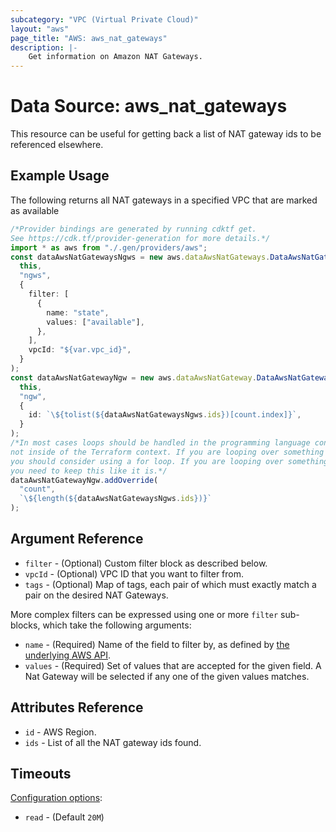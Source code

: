 ```yaml
---
subcategory: "VPC (Virtual Private Cloud)"
layout: "aws"
page_title: "AWS: aws_nat_gateways"
description: |-
    Get information on Amazon NAT Gateways.
---
```


# Data Source: aws\_nat\_gateways

This resource can be useful for getting back a list of NAT gateway ids to be referenced elsewhere.

## Example Usage

The following returns all NAT gateways in a specified VPC that are marked as available

```typescript
/*Provider bindings are generated by running cdktf get.
See https://cdk.tf/provider-generation for more details.*/
import * as aws from "./.gen/providers/aws";
const dataAwsNatGatewaysNgws = new aws.dataAwsNatGateways.DataAwsNatGateways(
  this,
  "ngws",
  {
    filter: [
      {
        name: "state",
        values: ["available"],
      },
    ],
    vpcId: "${var.vpc_id}",
  }
);
const dataAwsNatGatewayNgw = new aws.dataAwsNatGateway.DataAwsNatGateway(
  this,
  "ngw",
  {
    id: `\${tolist(${dataAwsNatGatewaysNgws.ids})[count.index]}`,
  }
);
/*In most cases loops should be handled in the programming language context and 
not inside of the Terraform context. If you are looping over something external, e.g. a variable or a file input
you should consider using a for loop. If you are looping over something only known to Terraform, e.g. a result of a data source
you need to keep this like it is.*/
dataAwsNatGatewayNgw.addOverride(
  "count",
  `\${length(${dataAwsNatGatewaysNgws.ids})}`
);

```

## Argument Reference

* `filter` - (Optional) Custom filter block as described below.
* `vpcId` - (Optional) VPC ID that you want to filter from.
* `tags` - (Optional) Map of tags, each pair of which must exactly match
  a pair on the desired NAT Gateways.

More complex filters can be expressed using one or more `filter` sub-blocks,
which take the following arguments:

* `name` - (Required) Name of the field to filter by, as defined by
  [the underlying AWS API](https://docs.aws.amazon.com/AWSEC2/latest/APIReference/API_DescribeNatGateways.html).
* `values` - (Required) Set of values that are accepted for the given field.
  A Nat Gateway will be selected if any one of the given values matches.

## Attributes Reference

* `id` - AWS Region.
* `ids` - List of all the NAT gateway ids found.

## Timeouts

[Configuration options](https://developer.hashicorp.com/terraform/language/resources/syntax#operation-timeouts):

* `read` - (Default `20M`)
